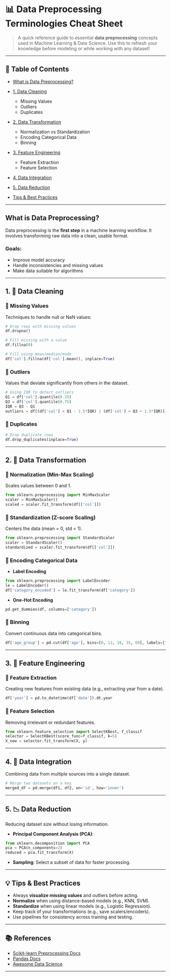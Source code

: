 # 📊 Data Preprocessing Terminologies Cheat Sheet

> A quick reference guide to essential **data preprocessing** concepts used in Machine Learning & Data Science.
> Use this to refresh your knowledge before modeling or while working with any dataset!

---

## 📌 Table of Contents

* [What is Data Preprocessing?](#what-is-data-preprocessing)
* [1. Data Cleaning](#1-data-cleaning)

  * Missing Values
  * Outliers
  * Duplicates
* [2. Data Transformation](#2-data-transformation)

  * Normalization vs Standardization
  * Encoding Categorical Data
  * Binning
* [3. Feature Engineering](#3-feature-engineering)

  * Feature Extraction
  * Feature Selection
* [4. Data Integration](#4-data-integration)
* [5. Data Reduction](#5-data-reduction)
* [Tips & Best Practices](#tips--best-practices)

---

## What is Data Preprocessing?

Data preprocessing is the **first step** in a machine learning workflow. It involves transforming raw data into a clean, usable format.

### Goals:

* Improve model accuracy
* Handle inconsistencies and missing values
* Make data suitable for algorithms

---

## 1. 🧹 Data Cleaning

### 🔹 Missing Values

Techniques to handle null or NaN values:

```python
# Drop rows with missing values
df.dropna()

# Fill missing with a value
df.fillna(0)

# Fill using mean/median/mode
df['col'].fillna(df['col'].mean(), inplace=True)
```

### 🔹 Outliers

Values that deviate significantly from others in the dataset.

```python
# Using IQR to detect outliers
Q1 = df['col'].quantile(0.25)
Q3 = df['col'].quantile(0.75)
IQR = Q3 - Q1
outliers = df[(df['col'] < Q1 - 1.5*IQR) | (df['col'] > Q3 + 1.5*IQR)]
```

### 🔹 Duplicates

```python
# Drop duplicate rows
df.drop_duplicates(inplace=True)
```

---

## 2. 🔁 Data Transformation

### 🔹 Normalization (Min-Max Scaling)

Scales values between 0 and 1.

```python
from sklearn.preprocessing import MinMaxScaler
scaler = MinMaxScaler()
scaled = scaler.fit_transform(df[['col']])
```

### 🔹 Standardization (Z-score Scaling)

Centers the data (mean = 0, std = 1).

```python
from sklearn.preprocessing import StandardScaler
scaler = StandardScaler()
standardized = scaler.fit_transform(df[['col']])
```

### 🔹 Encoding Categorical Data

* **Label Encoding**

```python
from sklearn.preprocessing import LabelEncoder
le = LabelEncoder()
df['category_encoded'] = le.fit_transform(df['category'])
```

* **One-Hot Encoding**

```python
pd.get_dummies(df, columns=['category'])
```

### 🔹 Binning

Convert continuous data into categorical bins.

```python
df['age_group'] = pd.cut(df['age'], bins=[0, 12, 18, 35, 60], labels=["Child", "Teen", "Adult", "Senior"])
```

---

## 3. 🧠 Feature Engineering

### 🔹 Feature Extraction

Creating new features from existing data (e.g., extracting year from a date).

```python
df['year'] = pd.to_datetime(df['date']).dt.year
```

### 🔹 Feature Selection

Removing irrelevant or redundant features.

```python
from sklearn.feature_selection import SelectKBest, f_classif
selector = SelectKBest(score_func=f_classif, k=5)
X_new = selector.fit_transform(X, y)
```

---

## 4. 🔗 Data Integration

Combining data from multiple sources into a single dataset.

```python
# Merge two datasets on a key
merged_df = pd.merge(df1, df2, on='id', how='inner')
```

---

## 5. 📉 Data Reduction

Reducing dataset size without losing information.

* **Principal Component Analysis (PCA)**:

```python
from sklearn.decomposition import PCA
pca = PCA(n_components=2)
reduced = pca.fit_transform(X)
```

* **Sampling**: Select a subset of data for faster processing.

---

## 💡 Tips & Best Practices

* Always **visualize missing values** and outliers before acting.
* **Normalize** when using distance-based models (e.g., KNN, SVM).
* **Standardize** when using linear models (e.g., Logistic Regression).
* Keep track of your transformations (e.g., save scalers/encoders).
* Use pipelines for consistency across training and testing.

---

## 📚 References

* [Scikit-learn Preprocessing Docs](https://scikit-learn.org/stable/modules/preprocessing.html)
* [Pandas Docs](https://pandas.pydata.org/docs/)
* [Awesome Data Science](https://github.com/academic/awesome-datascience)

---

